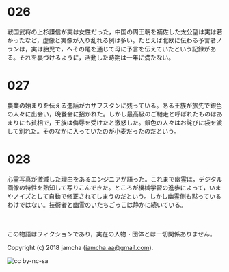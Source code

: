 # 026

戦国武将の上杉謙信が実は女性だった，中国の周王朝を補佐した太公望は実は若かったなど，虚像と実像が入り乱れる例は多い。たとえば北欧に伝わる予言者ノランは，実は胎児で，へその尾を通じて母に予言を伝えていたという記録がある。それを裏づけるように，活動した時期は一年に満たない。  

# 027

農業の始まりを伝える逸話がカザフスタンに残っている。ある王族が旅先で銀色の人々に出会い，晩餐会に招かれた。しかし最高級のご馳走と呼ばれたものはあまりにも貧相で，王族は侮辱を受けたと激怒した。銀色の人々はお詫びに袋を渡して別れた。そのなかに入っていたのが小麦だったのだという。  

# 028

心霊写真が激減した理由をあるエンジニアが語った。これまで幽霊は，デジタル画像の特性を熟知して写りこんできた。ところが機械学習の進歩によって，いまやノイズとして自動で修正されてしまうのだという。しかし幽霊側も黙っているわけではない。技術者と幽霊のいたちごっこは静かに続いている。  

<br>  
<br>  
この物語はフィクションであり，実在の人物・団体とは一切関係ありません。  

Copyright (c) 2018 jamcha (jamcha.aa@gmail.com).  

![cc by-nc-sa](http://i.creativecommons.org/l/by-nc-sa/4.0/88x31.png)